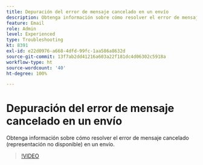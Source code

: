 ```yaml
---
title: Depuración del error de mensaje cancelado en un envío
description: Obtenga información sobre cómo resolver el error de mensaje cancelado (representación no disponible) en un envío.
feature: Email
role: Admin
level: Experienced
type: Troubleshooting
kt: 8391
exl-id: e22d0976-a668-4dfd-99fc-1aa586a8632d
source-git-commit: 13f7ab2dd41216a603a22f181dc4d06302c5918a
workflow-type: ht
source-wordcount: '40'
ht-degree: 100%

---
```


# Depuración del error de mensaje cancelado en un envío

Obtenga información sobre cómo resolver el error de mensaje cancelado (representación no disponible) en un envío.

>[!VIDEO](https://video.tv.adobe.com/v/335895?quality=12&learn=on)
